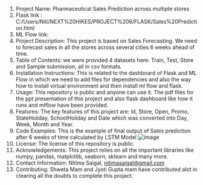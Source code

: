 1. Project Name: Pharmaceutical Sales Prediction across multiple stores
2. Flask link : C:/Users/Niti/NEXT%20HIKES/PROJECT%206/FLASK/Sales%20Prediction.html
3. ML Flow link: 
4. Project Description: This project is based on Sales Forecasting. We need to forecast sales in all the stores across several cities 6 weeks ahead of time.
5. Table of Contents: we were provided 4 datasets here: Train, Test, Store and Sample submission, all in csv formats.
6. Installation Instructions: This is related to the dashboard of Flask and ML Flow in which we need to add files for dependencies and also the way how to install virtual environment and then install ml flow and
   flask.
7. Usage: This repository is public and anyone can use it. The pdf files for the ppt presentation of this project and also flask dashboard like how it runs and mlflow have been provided.
8. Features: The key features of this project are: Id, Store, Open, Promo, StateHoliday, SchoolHoliday and Date which was converted into Day, Week, Month and Year.
9. Code Examples: This is the example of final output of Sales prediction after 6 weeks of time calculated by LSTM Model
    ![image](https://github.com/nitimasaigal/Project-6-Pharma-Sales-Deep-Learning/assets/146649752/a80ccc31-ddee-4c96-b9a8-2436cb1c3d10)
10. License: The license of this repository is public.
11. Acknowledgements: This project relies on all the important libraries like numpy, pandas, matplotlib, seaborn, sklearn and many more.
12. Contact Information: Nitima Saigal, nitimasaigal@gmail.com
13. Contributing: Shweta Mam and Jyoti Gupta mam have contributed alot in clearing all the doubts to complete this project.
